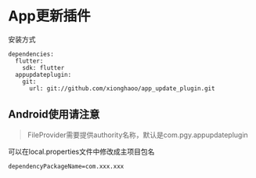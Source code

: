 # App更新插件

安装方式
```
dependencies:
  flutter:
    sdk: flutter
  appupdateplugin:
    git:
      url: git://github.com/xionghaoo/app_update_plugin.git
```

## Android使用请注意
> FileProvider需要提供authority名称，默认是com.pgy.appupdateplugin

可以在local.properties文件中修改成主项目包名
```
dependencyPackageName=com.xxx.xxx
```


















